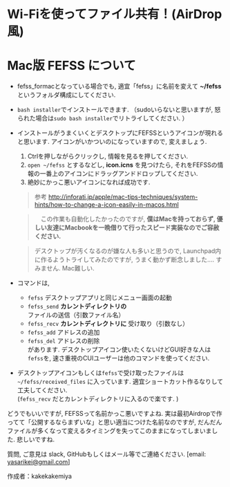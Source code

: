 # Wi-Fiを使ってファイル共有！(AirDrop風)

# Mac版 FEFSS について

* fefss_formacとなっている場合でも, 適宜「fefss」に名前を変えて __~/fefss__ というフォルダ構成にしてください. 

* `bash installer`でインストールできます. （sudoいらないと思いますが, 怒られた場合は`sudo bash installer`でリトライしてください. ）

* インストールがうまくいくとデスクトップにFEFSSというアイコンが現れると思います. アイコンがいかついのになっていますので, 変えましょう. 
    1. Ctrlを押しながらクリックし, 情報を見るを押してください. 
    2. `open ~/fefss` とするなどし, __icon.icns__ を見つけたら, それをFEFSSの情報の一番上のアイコンにドラッグアンドドロップしてください. 
    3. 絶妙にかっこ悪いアイコンになれば成功です. 

    > 参考
    http://inforati.jp/apple/mac-tips-techniques/system-hints/how-to-change-a-icon-easily-in-macos.html    
    
    >　この作業も自動化したかったのですが, __僕はMacを持っておらず, 優しい友達にMacbookを一晩借りて行ったスピード実装なのでご容赦ください.__   

    > デスクトップが汚くなるのが嫌な人も多いと思うので, Launchpad内に作るようトライしてみたのですが, うまく動かず断念しました…. すみません. Mac難しい. 

* コマンドは, 
    * `fefss` デスクトップアプリと同じメニュー画面の起動
    * `fefss_send` __カレントディレクトリの__ ファイルの送信（引数ファイル名）
    * `fefss_recv` __カレントディレクトリに__ 受け取り（引数なし）
    * `fefss_add` アドレスの追加
    * `fefss_del` アドレスの削除  
があります. デスクトップアイコン使いたくないけどGUI好きな人は`fefss`を, 速さ重視のCUIユーザーは他のコマンドを使ってください. 


* デスクトップアイコンもしくは`fefss`で受け取ったファイルは `~/fefss/received_files` に入っています. 適宜ショートカット作るなりして工夫してください.   
(`fefss_recv` だとカレントディレクトリに入るので楽です. )

どうでもいいですが, FEFSSって名前かっこ悪いですよね. 実は最初Airdropで作ってて「公開するならまずいな」と思い適当につけた名前なのですが, だんだんファイルが多くなって変えるタイミングを失ってこのままになってしまいました. 悲しいですね. 

質問, ご意見は slack, GitHubもしくはメール等でご連絡ください. [email: yasarikei@gmail.com]

作成者：kakekakemiya

